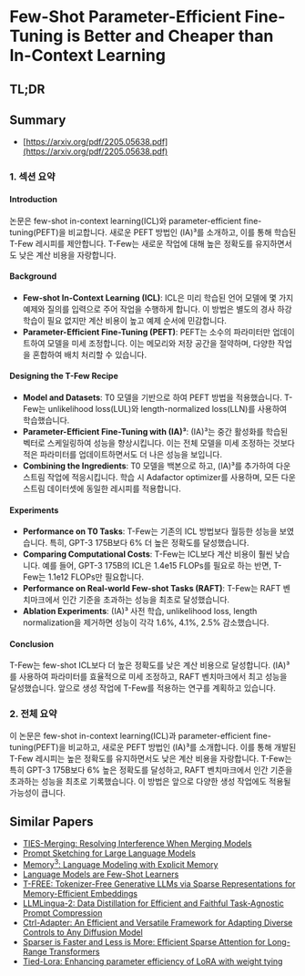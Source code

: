 # Few-Shot Parameter-Efficient Fine-Tuning is Better and Cheaper than In-Context Learning
## TL;DR
## Summary
- [https://arxiv.org/pdf/2205.05638.pdf](https://arxiv.org/pdf/2205.05638.pdf)

### 1. 섹션 요약

#### Introduction
논문은 few-shot in-context learning(ICL)와 parameter-efficient fine-tuning(PEFT)을 비교합니다. 새로운 PEFT 방법인 (IA)³를 소개하고, 이를 통해 학습된 T-Few 레시피를 제안합니다. T-Few는 새로운 작업에 대해 높은 정확도를 유지하면서도 낮은 계산 비용을 자랑합니다.

#### Background
- **Few-shot In-Context Learning (ICL)**: ICL은 미리 학습된 언어 모델에 몇 가지 예제와 질의를 입력으로 주어 작업을 수행하게 합니다. 이 방법은 별도의 경사 하강 학습이 필요 없지만 계산 비용이 높고 예제 순서에 민감합니다.
- **Parameter-Efficient Fine-Tuning (PEFT)**: PEFT는 소수의 파라미터만 업데이트하여 모델을 미세 조정합니다. 이는 메모리와 저장 공간을 절약하며, 다양한 작업을 혼합하여 배치 처리할 수 있습니다.

#### Designing the T-Few Recipe
- **Model and Datasets**: T0 모델을 기반으로 하여 PEFT 방법을 적용했습니다. T-Few는 unlikelihood loss(LUL)와 length-normalized loss(LLN)를 사용하여 학습했습니다.
- **Parameter-Efficient Fine-Tuning with (IA)³**: (IA)³는 중간 활성화를 학습된 벡터로 스케일링하여 성능을 향상시킵니다. 이는 전체 모델을 미세 조정하는 것보다 적은 파라미터를 업데이트하면서도 더 나은 성능을 보입니다.
- **Combining the Ingredients**: T0 모델을 백본으로 하고, (IA)³를 추가하여 다운스트림 작업에 적응시킵니다. 학습 시 Adafactor optimizer를 사용하며, 모든 다운스트림 데이터셋에 동일한 레시피를 적용합니다.

#### Experiments
- **Performance on T0 Tasks**: T-Few는 기존의 ICL 방법보다 월등한 성능을 보였습니다. 특히, GPT-3 175B보다 6% 더 높은 정확도를 달성했습니다.
- **Comparing Computational Costs**: T-Few는 ICL보다 계산 비용이 훨씬 낮습니다. 예를 들어, GPT-3 175B의 ICL은 1.4e15 FLOPs를 필요로 하는 반면, T-Few는 1.1e12 FLOPs만 필요합니다.
- **Performance on Real-world Few-shot Tasks (RAFT)**: T-Few는 RAFT 벤치마크에서 인간 기준을 초과하는 성능을 최초로 달성했습니다.
- **Ablation Experiments**: (IA)³ 사전 학습, unlikelihood loss, length normalization을 제거하면 성능이 각각 1.6%, 4.1%, 2.5% 감소했습니다.

#### Conclusion
T-Few는 few-shot ICL보다 더 높은 정확도를 낮은 계산 비용으로 달성합니다. (IA)³를 사용하여 파라미터를 효율적으로 미세 조정하고, RAFT 벤치마크에서 최고 성능을 달성했습니다. 앞으로 생성 작업에 T-Few를 적용하는 연구를 계획하고 있습니다.

### 2. 전체 요약
이 논문은 few-shot in-context learning(ICL)과 parameter-efficient fine-tuning(PEFT)을 비교하고, 새로운 PEFT 방법인 (IA)³를 소개합니다. 이를 통해 개발된 T-Few 레시피는 높은 정확도를 유지하면서도 낮은 계산 비용을 자랑합니다. T-Few는 특히 GPT-3 175B보다 6% 높은 정확도를 달성하고, RAFT 벤치마크에서 인간 기준을 초과하는 성능을 최초로 기록했습니다. 이 방법은 앞으로 다양한 생성 작업에도 적용될 가능성이 큽니다.

## Similar Papers
- [TIES-Merging: Resolving Interference When Merging Models](2306.01708.md)
- [Prompt Sketching for Large Language Models](2311.04954.md)
- [$\text{Memory}^3$: Language Modeling with Explicit Memory](2407.01178.md)
- [Language Models are Few-Shot Learners](2005.14165.md)
- [T-FREE: Tokenizer-Free Generative LLMs via Sparse Representations for Memory-Efficient Embeddings](2406.19223.md)
- [LLMLingua-2: Data Distillation for Efficient and Faithful Task-Agnostic Prompt Compression](2403.12968.md)
- [Ctrl-Adapter: An Efficient and Versatile Framework for Adapting Diverse Controls to Any Diffusion Model](2404.09967.md)
- [Sparser is Faster and Less is More: Efficient Sparse Attention for Long-Range Transformers](2406.16747.md)
- [Tied-Lora: Enhancing parameter efficiency of LoRA with weight tying](2311.09578.md)
